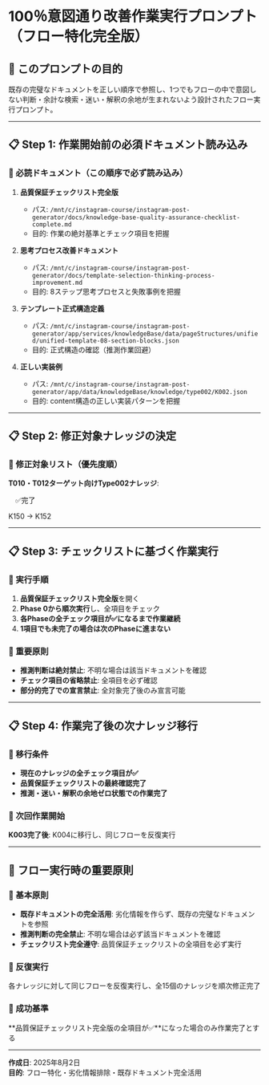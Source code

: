 # 100％意図通り改善作業実行プロンプト（フロー特化完全版）

## 🚨 このプロンプトの目的
既存の完璧なドキュメントを正しい順序で参照し、1つでもフローの中で意図しない判断・余計な検索・迷い・解釈の余地が生まれないよう設計されたフロー実行プロンプト。

---

## 📋 Step 1: 作業開始前の必須ドキュメント読み込み

### 🔧 必読ドキュメント（この順序で必ず読み込み）
1. **品質保証チェックリスト完全版**
   - パス: `/mnt/c/instagram-course/instagram-post-generator/docs/knowledge-base-quality-assurance-checklist-complete.md`
   - 目的: 作業の絶対基準とチェック項目を把握

2. **思考プロセス改善ドキュメント**
   - パス: `/mnt/c/instagram-course/instagram-post-generator/docs/template-selection-thinking-process-improvement.md`
   - 目的: 8ステップ思考プロセスと失敗事例を把握

3. **テンプレート正式構造定義**
   - パス: `/mnt/c/instagram-course/instagram-post-generator/app/services/knowledgeBase/data/pageStructures/unified/unified-template-08-section-blocks.json`
   - 目的: 正式構造の確認（推測作業回避）

4. **正しい実装例**
   - パス: `/mnt/c/instagram-course/instagram-post-generator/app/data/knowledgeBase/knowledge/type002/K002.json`
   - 目的: content構造の正しい実装パターンを把握

---

## 📋 Step 2: 修正対象ナレッジの決定

### 🎯 修正対象リスト（優先度順）
**T010・T012ターゲット向けType002ナレッジ**:
<!-- K003 → K004 → K010 → K103 → K108 → K112 → K132 → K133 → K135 → K141 → K142 → K143 → K144 → K145 -->　✅完了

K150 → K152

---

## 📋 Step 3: チェックリストに基づく作業実行

### 🔧 実行手順
1. **品質保証チェックリスト完全版**を開く
2. **Phase 0から順次実行**し、全項目をチェック
3. **各Phaseの全チェック項目が✅になるまで作業継続**
4. **1項目でも未完了の場合は次のPhaseに進まない**

### 🚨 重要原則
- **推測判断は絶対禁止**: 不明な場合は該当ドキュメントを確認
- **チェック項目の省略禁止**: 全項目を必ず確認
- **部分的完了での宣言禁止**: 全対象完了後のみ宣言可能

---

## 📋 Step 4: 作業完了後の次ナレッジ移行

### 🔄 移行条件
- **現在のナレッジの全チェック項目が✅**
- **品質保証チェックリストの最終確認完了**
- **推測・迷い・解釈の余地ゼロ状態での作業完了**

### 🎯 次回作業開始
**K003完了後**: K004に移行し、同じフローを反復実行

---

## 🚨 フロー実行時の重要原則

### 🔧 基本原則
- **既存ドキュメントの完全活用**: 劣化情報を作らず、既存の完璧なドキュメントを参照
- **推測判断の完全禁止**: 不明な場合は必ず該当ドキュメントを確認
- **チェックリスト完全遵守**: 品質保証チェックリストの全項目を必ず実行

### 🔄 反復実行
各ナレッジに対して同じフローを反復実行し、全15個のナレッジを順次修正完了

### 🎯 成功基準
**品質保証チェックリスト完全版の全項目が✅**になった場合のみ作業完了とする

---

**作成日**: 2025年8月2日  
**目的**: フロー特化・劣化情報排除・既存ドキュメント完全活用